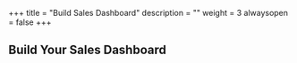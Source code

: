 +++
title = "Build Sales Dashboard"
description = ""
weight = 3
alwaysopen = false
+++

## Build Your Sales Dashboard